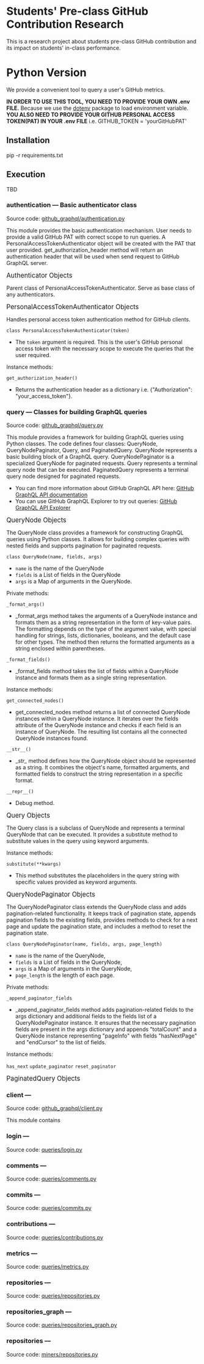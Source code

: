 # Students' Pre-class GitHub Contribution Research
This is a research project about students pre-class GitHub contribution and its impact on students' in-class performance.

# Python Version
We provide a convenient tool to query a user's GitHub metrics.

**IN ORDER TO USE THIS TOOL, YOU NEED TO PROVIDE YOUR OWN .env FILE.**
Because we use the [dotenv](https://pypi.org/project/python-dotenv/) package to load environment variable.
**YOU ALSO NEED TO PROVIDE YOUR GITHUB PERSONAL ACCESS TOKEN(PAT) IN YOUR .env FILE**
i.e. GITHUB_TOKEN  = 'yourGitHubPAT'

## Installation
pip -r requirements.txt
## Execution
TBD

### authentication  — Basic authenticator class
Source code: [github_graphql/authentication.py](https://github.com/JialinC/GitHub_GraphQL/blob/main/python_github_query/github_graphql/authentication.py)

This module provides the basic authentication mechanism. User needs to provide a valid GitHub PAT with correct scope to run queries. 
A PersonalAccessTokenAuthenticator object will be created with the PAT that user provided. get_authorization_header method will return an
 authentication header that will be used when send request to GitHub GraphQL server.

<span style="font-size: larger;">Authenticator Objects</span>

Parent class of PersonalAccessTokenAuthenticator. Serve as base class of any authenticators.

<span style="font-size: larger;">PersonalAccessTokenAuthenticator Objects</span>

Handles personal access token authentication method for GitHub clients.

`class PersonalAccessTokenAuthenticator(token)`
* The `token` argument is required. This is the user's GitHub personal access token with the necessary scope to execute the queries that the user required.

Instance methods:

`get_authorization_header()`
* Returns the authentication header as a dictionary i.e. {"Authorization": "your_access_token"}.

### query  — Classes for building GraphQL queries
Source code: [github_graphql/query.py](https://github.com/JialinC/GitHub_GraphQL/blob/main/python_github_query/github_graphql/query.py)

This module provides a framework for building GraphQL queries using Python classes. The code defines four classes: QueryNode, QueryNodePaginator, Query, and PaginatedQuery.
QueryNode represents a basic building block of a GraphQL query. 
QueryNodePaginator is a specialized QueryNode for paginated requests. 
Query represents a terminal query node that can be executed. 
PaginatedQuery represents a terminal query node designed for paginated requests.
* You can find more information about GitHub GraphQL API here: [GitHub GraphQL API documentation](https://docs.github.com/en/graphql)
* You can use GitHub GraphQL Explorer to try out queries: [GitHub GraphQL API Explorer](https://docs.github.com/en/graphql/overview/explorer)

<span style="font-size: larger;">QueryNode Objects</span>

The QueryNode class provides a framework for constructing GraphQL queries using Python classes. 
It allows for building complex queries with nested fields and supports pagination for paginated requests.

`class QueryNode(name, fields, args)`
* `name` is the name of the QueryNode
* `fields` is a List of fields in the QueryNode
* `args` is a Map of arguments in the QueryNode.

Private methods:

`_format_args()`
* _format_args method takes the arguments of a QueryNode instance and formats them as a string representation in the form of key-value pairs. The formatting depends on the type of the argument value, with special handling for strings, lists, dictionaries, booleans, and the default case for other types. The method then returns the formatted arguments as a string enclosed within parentheses.

`_format_fields()`
* _format_fields method takes the list of fields within a QueryNode instance and formats them as a single string representation.

Instance methods:

`get_connected_nodes()`
* get_connected_nodes method returns a list of connected QueryNode instances within a QueryNode instance. It iterates over the fields attribute of the QueryNode instance and checks if each field is an instance of QueryNode. The resulting list contains all the connected QueryNode instances found.

`__str__()`
* \__str\__ method defines how the QueryNode object should be represented as a string. It combines the object's name, formatted arguments, and formatted fields to construct the string representation in a specific format.

`__repr__()`
* Debug method.

<span style="font-size: larger;">Query Objects</span>

The Query class is a subclass of QueryNode and represents a terminal QueryNode that can be executed. 
It provides a substitute method to substitute values in the query using keyword arguments.

Instance methods:

`substitute(**kwargs)`
* This method substitutes the placeholders in the query string with specific values provided as keyword arguments.

<span style="font-size: larger;">QueryNodePaginator Objects</span>

The QueryNodePaginator class extends the QueryNode class and adds pagination-related functionality. 
It keeps track of pagination state, appends pagination fields to the existing fields, 
provides methods to check for a next page and update the pagination state, 
and includes a method to reset the pagination state.

`class QueryNodePaginator(name, fields, args, page_length)`
* `name` is the name of the QueryNode, 
* `fields` is a List of fields in the QueryNode, 
* `args` is a Map of arguments in the QueryNode, 
* `page_length` is the length of each page.

Private methods:

`_append_paginator_fields`
* _append_paginator_fields method adds pagination-related fields to the args dictionary and additional fields to the fields list of a QueryNodePaginator instance. 
It ensures that the necessary pagination fields are present in the args dictionary 
and appends "totalCount" and a QueryNode instance representing "pageInfo" with fields "hasNextPage" and "endCursor" to the list of fields.

Instance methods:

`has_next`
`update_paginator`
`reset_paginator`



<span style="font-size: larger;">PaginatedQuery Objects</span>

### client  — 
Source code: [github_graphql/client.py](https://github.com/JialinC/GitHub_GraphQL/blob/main/python_github_query/github_graphql/client.py)

This module contains




### login  — 
Source code: [queries/login.py](https://github.com/JialinC/GitHub_GraphQL/blob/main/python_github_query/queries/login.py)



### comments  — 
Source code: [queries/comments.py](https://github.com/JialinC/GitHub_GraphQL/blob/main/python_github_query/queries/comments.py)

### commits  — 
Source code: [queries/commits.py](https://github.com/JialinC/GitHub_GraphQL/blob/main/python_github_query/queries/commits.py)

### contributions  — 
Source code: [queries/contributions.py](https://github.com/JialinC/GitHub_GraphQL/blob/main/python_github_query/queries/contributions.py)

### metrics  — 
Source code: [queries/metrics.py](https://github.com/JialinC/GitHub_GraphQL/blob/main/python_github_query/queries/metrics.py)

### repositories  — 
Source code: [queries/repositories.py](https://github.com/JialinC/GitHub_GraphQL/blob/main/python_github_query/queries/repositories.py)

### repositories_graph —
Source code: [queries/repositories_graph.py](https://github.com/JialinC/GitHub_GraphQL/blob/main/python_github_query/queries/repository_graph.py)

### repositories  — 
Source code: [miners/repositories.py](https://github.com/JialinC/GitHub_GraphQL/blob/main/python_github_query/miners/repositories.py)
